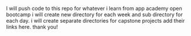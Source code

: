 I will push code to this repo for whatever i learn from app academy open bootcamp 
i will create new directory for each week and sub directory for each day.
i will create separate directories for capstone projects add their links here.
thank you!
